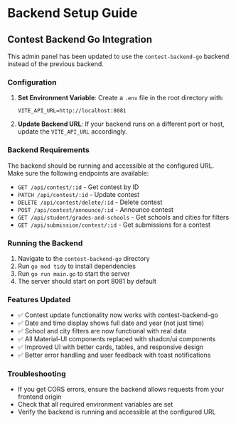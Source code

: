 # Backend Setup Guide

## Contest Backend Go Integration

This admin panel has been updated to use the `contest-backend-go` backend instead of the previous backend.

### Configuration

1. **Set Environment Variable**: Create a `.env` file in the root directory with:

   ```
   VITE_API_URL=http://localhost:8081
   ```

2. **Update Backend URL**: If your backend runs on a different port or host, update the `VITE_API_URL` accordingly.

### Backend Requirements

The backend should be running and accessible at the configured URL. Make sure the following endpoints are available:

- `GET /api/contest/:id` - Get contest by ID
- `PATCH /api/contest/:id` - Update contest
- `DELETE /api/contest/delete/:id` - Delete contest
- `POST /api/contest/announce/:id` - Announce contest
- `GET /api/student/grades-and-schools` - Get schools and cities for filters
- `GET /api/submission/contest/:id` - Get submissions for a contest

### Running the Backend

1. Navigate to the `contest-backend-go` directory
2. Run `go mod tidy` to install dependencies
3. Run `go run main.go` to start the server
4. The server should start on port 8081 by default

### Features Updated

- ✅ Contest update functionality now works with contest-backend-go
- ✅ Date and time display shows full date and year (not just time)
- ✅ School and city filters are now functional with real data
- ✅ All Material-UI components replaced with shadcn/ui components
- ✅ Improved UI with better cards, tables, and responsive design
- ✅ Better error handling and user feedback with toast notifications

### Troubleshooting

- If you get CORS errors, ensure the backend allows requests from your frontend origin
- Check that all required environment variables are set
- Verify the backend is running and accessible at the configured URL
